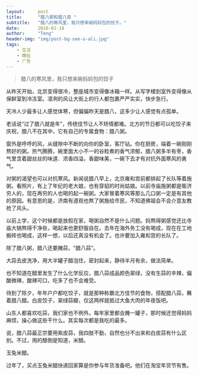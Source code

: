 ```yaml
---
layout:     post
title:      "腊八粥和腊八蒜 "
subtitle:   "腊八的寒风里，我只想来碗妈妈包的饺子。"
date:       2016-01-18
author:     "Teng"
header-img: "img/post-bg-see-u-ali.jpg"
tags:
    - 生活
    - 瞎扯
    - 广告
---
```


> 腊八的寒风里，我只想来碗妈妈包的饺子

从昨天开始，北京变得很冷，整座城市变得像冰箱一样。从写字楼到室外变得像从保鲜室到冷冻室。凛冽的风让大街上的行人都包裹严严实实，快步急行。

天冷人少最多让人感觉体寒，但偏偏昨天是腊八，这多少让人感觉有点孤单。



老话说“过了腊八就是年”，传统佳节让人不矫情都难。北方的节日都可以吃饺子来庆祝，腊八不在其中，它有自己的专属食物：腊八粥。

窗外是呼呼的风，从缝隙中不断的向你的卧室，客厅钻。你在厨房，端着一碗刚刚熬好的粥。热气腾腾，碗里面大小不一的谷粒煮的香气浓郁，腊八粥多半有枣，香气里含着甜丝丝的味道．浓香四溢，香甜味美，一碗下去才有对抗外面寒风的勇气。



对粥的渴望也可以对抗寒风。新闻说腊八早上，北京雍和宫前都排起了长队等着施粥。看照片，有上了年纪的老大娘，也有穿貂的时尚姑娘。以前寺庙施粥都是赈济穷人的，现在再穷的人也喝的起一碗粥。大家冒着寒风等那么几口粥一定是有其他的原因。有意思的是，济南有道观也熬了粥施给市民，不知道佛祖会不会介意友教抢了风头。



以前上学，这个时候都是放假在家，喝粥自然不是什么问题。妈熬得粥感觉还比寺庙大锅熬得干净些，喝起来也更舒服自在。去年在海外务工没有喝成，现在在工地搬砖也喝成，这样一想，以后还真没有机会了。也许要加入雍和宫的长队了。



除了腊八粥，腊八还要腌蒜，“腊八蒜”。

大蒜去皮洗净，用大半罐子醋泡住，密封起来，静待半月有余，做法简单。

也不知道在醋里发生了什么化学反应，腊八蒜成品颜色翠绿，没有生蒜的辛辣，偏酸微辣，酸辣可口，吃多了也不会难受。

待到了除夕，年年户户都吃饺子，就是那种称霸北方佳节的食物，搭配腊八蒜，蘸着腊八醋。白皮饺子，翠绿蒜瓣，仅这两样就抵过大鱼大肉的年夜饭吧。

山东人都喜欢吃蒜，我们家也不例外。每年家里都会腌一罐子，那时候还觉得妈妈麻烦，操心做这些干什么。其实每次都是我吃的最多。

说，腊八蒜最正宗要用紫皮蒜，我四肢不勤，自然也分不出来和白皮蒜有什么区别。不过，用的醋倒是知道，米醋。

玉兔米醋。

过年了，买点玉兔米醋快递回家算是你参与年货准备吧。他们在淘宝年货节有售。
